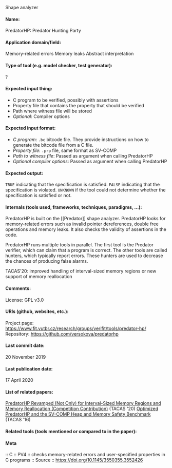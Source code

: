 Shape analyzer

#### Name:
PredatorHP: Predator Hunting Party

#### Application domain/field:
Memory-related errors
Memory leaks
Abstract interpretation

#### Type of tool (e.g. model checker, test generator):
?

#### Expected input thing:
- C program to be verified, possibly with assertions
- Property file that contains the property that should be verified
- Path where witness file will be stored
- *Optional*: Compiler options

#### Expected input format:
- *C program*: `.bc` bitcode file. They provide instructions on how to generate the bitcode file from a C file.
- *Property file*: `.prp` file, same format as SV-COMP
- *Path to witness file*: Passed as argument when calling PredatorHP
- *Optional compiler options*: Passed as argument when calling PredatorHP

#### Expected output:
`TRUE` indicating that the specification is satisfied.
`FALSE` indicating that the specification is violated.
`UNKNOWN` if the tool could not determine whether the specification is satisfied or not.

#### Internals (tools used, frameworks, techniques, paradigms, ...):
PredatorHP is built on the [[Predator]] shape analyzer.
PredatorHP looks for memory-related errors such as invalid pointer dereferences, double free operations and memory leaks. It also checks the validity of assertions in the code.

PredatorHP runs multiple tools in parallel. The first tool is the Predator verifier, which can claim that a program is correct. The other tools are called hunters, which typically report errors. These hunters are used to decrease the chances of producing false alarms.

TACAS'20: improved handling of interval-sized memory regions or new support of memory reallocation

#### Comments:
License: GPL v3.0

#### URIs (github, websites, etc.):
Project page: https://www.fit.vutbr.cz/research/groups/verifit/tools/predator-hp/
Repository: https://github.com/versokova/predatorhp

#### Last commit date:
20 November 2019

#### Last publication date:
17 April 2020

#### List of related papers:
[PredatorHP Revamped (Not Only) for Interval-Sized Memory Regions and Memory Reallocation (Competition Contribution)](https://doi.org/10.1007/978-3-030-45237-7_30) (TACAS '20)
[Optimized PredatorHP and the SV-COMP Heap and Memory Safety Benchmark](https://doi.org/10.1007/978-3-662-49674-9_66) (TACAS '16)

#### Related tools (tools mentioned or compared to in the paper):

#### Meta
:: C
:: PV4 :: checks memory-related errors and user-specified properties in C programs
:: Source :: https://doi.org/10.1145/3550355.3552426